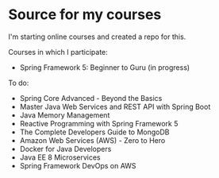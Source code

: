 # Source for my courses

I'm starting online courses and created a repo for this.

Courses in which I participate:
- Spring Framework 5: Beginner to Guru (in progress)

To do:
- Spring Core Advanced - Beyond the Basics
- Master Java Web Services and REST API with Spring Boot
- Java Memory Management
- Reactive Programming with Spring Framework 5
- The Complete Developers Guide to MongoDB
- Amazon Web Services (AWS) - Zero to Hero
- Docker for Java Developers
- Java EE 8 Microservices
- Spring Framework DevOps on AWS

